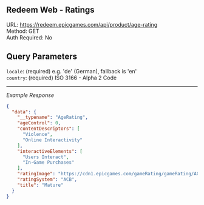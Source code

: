 ## Redeem Web - Ratings

URL: https://redeem.epicgames.com/api/product/age-rating \
Method: GET \
Auth Required: No

## Query Parameters

`locale`: (required) e.g. 'de' (German), fallback is 'en' <br/>
`country`: (required) ISO 3166 - Alpha 2 Code

---

_Example Response_

```json
{
  "data": {
    "__typename": "AgeRating",
    "ageControl": 0,
    "contentDescriptors": [
      "Violence",
      "Online Interactivity"
    ],
    "interactiveElements": [
      "Users Interact",
      "In-Game Purchases"
    ],
    "ratingImage": "https://cdn1.epicgames.com/gameRating/gameRating/ACB_M_192_192x192-b702f1ebcbc6daa7458356527d4bba16",
    "ratingSystem": "ACB",
    "title": "Mature"
  }
}
```

